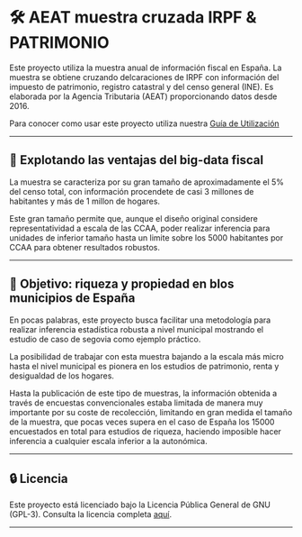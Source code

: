 # 🛠️ AEAT muestra cruzada IRPF & PATRIMONIO

Este proyecto utiliza la muestra anual de información fiscal en España. La muestra se obtiene cruzando delcaraciones de IRPF con información del impuesto de patrimonio, registro catastral y del censo general (INE). Es elaborada por la Agencia Tributaria (AEAT) proporcionando datos desde 2016.

Para conocer como usar este proyecto utiliza nuestra [Guía de Utilización](md/tutorial.md)

---

## 🚀 Explotando las ventajas del big-data fiscal

La muestra se caracteriza por su gran tamaño de aproximadamente el 5% del censo total, con información procendete de casi 3 millones de habitantes y más de 1 millon de hogares.

Este gran tamaño permite que, aunque el diseño original considere representatividad a escala de las CCAA, poder realizar inferencia para unidades de inferior tamaño hasta un limite sobre los 5000 habitantes por CCAA para obtener resultados robustos.

---

## 🎯 Objetivo: riqueza y propiedad en blos municipios de España

En pocas palabras, este proyecto busca facilitar una metodología para realizar inferencia estadística robusta a nivel municipal mostrando el estudio de caso de segovia como ejemplo práctico.

La posibilidad de trabajar con esta muestra bajando a la escala más micro hasta el nivel municipal es pionera en los estudios de patrimonio, renta y desigualdad de los hogares.

Hasta la publicación de este tipo de muestras, la información obtenida a través de encuestas convencionales estaba limitada de manera muy importante por su coste de recolección, limitando en gran medida el tamaño de la muestra, que pocas veces supera en el caso de España los 15000 encuestados en total para estudios de riqueza, haciendo imposible hacer inferencia a cualquier escala inferior a la autonómica.

---

## 🔒 Licencia

Este proyecto está licenciado bajo la Licencia Pública General de GNU (GPL-3). Consulta la licencia completa [aquí](https://www.gnu.org/licenses/gpl-3.0.en.html).

---
